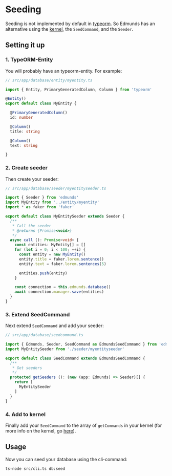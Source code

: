 # Seeding

Seeding is not implemented by default in
[typeorm](https://github.com/typeorm/typeorm). So Edmunds has an
alternative using the [kernel](../cli/kernel.md), the
`SeedCommand`, and the `Seeder`.


## Setting it up

### 1. TypeORM-Entity

You will probably have an typeorm-entity. For example:

```typescript
// src/app/database/entity/myentity.ts

import { Entity, PrimaryGeneratedColumn, Column } from 'typeorm'

@Entity()
export default class MyEntity {

  @PrimaryGeneratedColumn()
  id: number

  @Column()
  title: string

  @Column()
  text: string

}
```

### 2. Create seeder

Then create your seeder:

```typescript
// src/app/database/seeder/myentityseeder.ts

import { Seeder } from 'edmunds'
import MyEntity from '../entity/myentity'
import * as faker from 'faker'

export default class MyEntitySeeder extends Seeder {
  /**
   * Call the seeder
   * @returns {Promise<void>}
   */
  async call (): Promise<void> {
    const entities: MyEntity[] = []
    for (let i = 0; i < 100; ++i) {
      const entity = new MyEntity()
      entity.title = faker.lorem.sentence()
      entity.text = faker.lorem.sentences(5)

      entities.push(entity)
    }

    const connection = this.edmunds.database()
    await connection.manager.save(entities)
  }
}
```

### 3. Extend SeedCommand

Next extend `SeedCommand` and add your seeder:

```typescript
// src/app/database/seedcommand.ts

import { Edmunds, Seeder, SeedCommand as EdmundsSeedCommand } from 'edmunds'
import MyEntitySeeder from './seeder/myentityseeder'

export default class SeedCommand extends EdmundsSeedCommand {
  /**
   * Get seeders
   */
  protected getSeeders (): (new (app: Edmunds) => Seeder)[] {
    return [
      MyEntitySeeder
    ]
  }
}
```

### 4. Add to kernel

Finally add your `SeedCommand` to the array of `getCommands` in your
kernel (for more info on the kernel, go [here](../cli/kernel.md)).


## Usage

Now you can seed your database using the cli-command:

```bash
ts-node src/cli.ts db:seed
```
